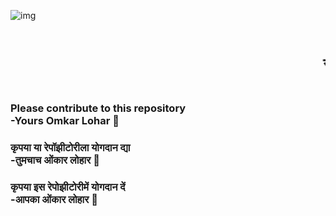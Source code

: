 ![img](https://www.scrolldroll.com/wp-content/uploads/2021/09/sorry-sorry-rahul-gandhi-meme-template.jpg)

<marquee><h1>स्वागत स्वागत स्वागत</h1></marquee>

### Please contribute to this repository <br/>-Yours Omkar Lohar 💖

### कृपया या रेपॉझीटोरीला योगदान द्या <br/>-तुमचाच ओंकार लोहार 💖

### कृपया इस रेपोझीटोरीमें योगदान दें <br/>-आपका ओंकार लोहार 💖
